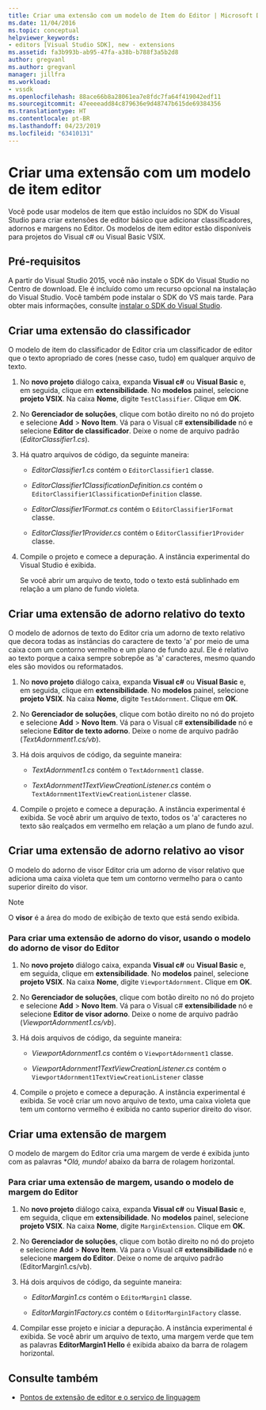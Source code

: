 ```yaml
---
title: Criar uma extensão com um modelo de Item do Editor | Microsoft Docs
ms.date: 11/04/2016
ms.topic: conceptual
helpviewer_keywords:
- editors [Visual Studio SDK], new - extensions
ms.assetid: fa3b993b-ab95-47fa-a38b-b788f3a5b2d8
author: gregvanl
ms.author: gregvanl
manager: jillfra
ms.workload:
- vssdk
ms.openlocfilehash: 88ace66b8a28061ea7e8fdc7fa64f419042edf11
ms.sourcegitcommit: 47eeeeadd84c879636e9d48747b615de69384356
ms.translationtype: HT
ms.contentlocale: pt-BR
ms.lasthandoff: 04/23/2019
ms.locfileid: "63410131"
---
```

# <a name="create-an-extension-with-an-editor-item-template"></a>Criar uma extensão com um modelo de item editor
Você pode usar modelos de item que estão incluídos no SDK do Visual Studio para criar extensões de editor básico que adicionar classificadores, adornos e margens no Editor. Os modelos de item editor estão disponíveis para projetos do Visual c# ou Visual Basic VSIX.

## <a name="prerequisites"></a>Pré-requisitos
 A partir do Visual Studio 2015, você não instale o SDK do Visual Studio no Centro de download. Ele é incluído como um recurso opcional na instalação do Visual Studio. Você também pode instalar o SDK do VS mais tarde. Para obter mais informações, consulte [instalar o SDK do Visual Studio](../extensibility/installing-the-visual-studio-sdk.md).

## <a name="create-a-classifier-extension"></a>Criar uma extensão do classificador
 O modelo de item do classificador de Editor cria um classificador de editor que o texto apropriado de cores (nesse caso, tudo) em qualquer arquivo de texto.

1. No **novo projeto** diálogo caixa, expanda **Visual c#** ou **Visual Basic** e, em seguida, clique em **extensibilidade**. No **modelos** painel, selecione **projeto VSIX**. Na caixa **Nome**, digite `TestClassifier`. Clique em **OK**.

2. No **Gerenciador de soluções**, clique com botão direito no nó do projeto e selecione **Add** > **Novo Item**. Vá para o Visual c# **extensibilidade** nó e selecione **Editor de classificador**. Deixe o nome de arquivo padrão (*EditorClassifier1.cs*).

3. Há quatro arquivos de código, da seguinte maneira:

    - *EditorClassifier1.cs* contém o `EditorClassifier1` classe.

    - *EditorClassifier1ClassificationDefinition.cs* contém o `EditorClassifier1ClassificationDefinition` classe.

    - *EditorClassifier1Format.cs* contém o `EditorClassifier1Format` classe.

    - *EditorClassifier1Provider.cs* contém o `EditorClassifier1Provider` classe.

4. Compile o projeto e comece a depuração. A instância experimental do Visual Studio é exibida.

     Se você abrir um arquivo de texto, todo o texto está sublinhado em relação a um plano de fundo violeta.

## <a name="create-a-text-relative-adornment-extension"></a>Criar uma extensão de adorno relativo do texto
 O modelo de adornos de texto do Editor cria um adorno de texto relativo que decora todas as instâncias do caractere de texto 'a' por meio de uma caixa com um contorno vermelho e um plano de fundo azul. Ele é relativo ao texto porque a caixa sempre sobrepõe as 'a' caracteres, mesmo quando eles são movidos ou reformatados.

1. No **novo projeto** diálogo caixa, expanda **Visual c#** ou **Visual Basic** e, em seguida, clique em **extensibilidade**. No **modelos** painel, selecione **projeto VSIX**. Na caixa **Nome**, digite `TestAdornment`. Clique em **OK**.

2. No **Gerenciador de soluções**, clique com botão direito no nó do projeto e selecione **Add** > **Novo Item**. Vá para o Visual c# **extensibilidade** nó e selecione **Editor de texto adorno**. Deixe o nome de arquivo padrão (*TextAdornment1.cs/vb*).

3. Há dois arquivos de código, da seguinte maneira:

    - *TextAdornment1.cs* contém o `TextAdornment1` classe.

    - *TextAdornment1TextViewCreationListener.cs* contém o `TextAdornment1TextViewCreationListener` classe.

4. Compile o projeto e comece a depuração. A instância experimental é exibida. Se você abrir um arquivo de texto, todos os 'a' caracteres no texto são realçados em vermelho em relação a um plano de fundo azul.

## <a name="create-a-viewport-relative-adornment-extension"></a>Criar uma extensão de adorno relativo ao visor
 O modelo do adorno de visor Editor cria um adorno de visor relativo que adiciona uma caixa violeta que tem um contorno vermelho para o canto superior direito do visor.

> [!NOTE]
> O **visor** é a área do modo de exibição de texto que está sendo exibida.

### <a name="to-create-a-viewport-adornment-extension-by-using-the-editor-viewport-adornment-template"></a>Para criar uma extensão de adorno do visor, usando o modelo do adorno de visor do Editor

1. No **novo projeto** diálogo caixa, expanda **Visual c#** ou **Visual Basic** e, em seguida, clique em **extensibilidade**. No **modelos** painel, selecione **projeto VSIX**. Na caixa **Nome**, digite `ViewportAdornment`. Clique em **OK**.

2. No **Gerenciador de soluções**, clique com botão direito no nó do projeto e selecione **Add** > **Novo Item**. Vá para o Visual c# **extensibilidade** nó e selecione **Editor de visor adorno**. Deixe o nome de arquivo padrão (*ViewportAdornment1.cs/vb*).

3. Há dois arquivos de código, da seguinte maneira:

    - *ViewportAdornment1.cs* contém o `ViewportAdornment1` classe.

    - *ViewportAdornment1TextViewCreationListener.cs* contém o `ViewportAdornment1TextViewCreationListener` classe

4. Compile o projeto e comece a depuração. A instância experimental é exibida. Se você criar um novo arquivo de texto, uma caixa violeta que tem um contorno vermelho é exibida no canto superior direito do visor.

## <a name="create-a-margin-extension"></a>Criar uma extensão de margem
 O modelo de margem do Editor cria uma margem de verde é exibida junto com as palavras **Olá, mundo!* abaixo da barra de rolagem horizontal.

### <a name="to-create-a-margin-extension-by-using-the-editor-margin-template"></a>Para criar uma extensão de margem, usando o modelo de margem do Editor

1. No **novo projeto** diálogo caixa, expanda **Visual c#** ou **Visual Basic** e, em seguida, clique em **extensibilidade**. No **modelos** painel, selecione **projeto VSIX**. Na caixa **Nome**, digite `MarginExtension`. Clique em **OK**.

2. No **Gerenciador de soluções**, clique com botão direito no nó do projeto e selecione **Add** > **Novo Item**. Vá para o Visual c# **extensibilidade** nó e selecione **margem do Editor**. Deixe o nome de arquivo padrão (EditorMargin1.cs/vb).

3. Há dois arquivos de código, da seguinte maneira:

    - *EditorMargin1.cs* contém o `EditorMargin1` classe.

    - *EditorMargin1Factory.cs* contém o `EditorMargin1Factory` classe.

4. Compilar esse projeto e iniciar a depuração. A instância experimental é exibida. Se você abrir um arquivo de texto, uma margem verde que tem as palavras **EditorMargin1 Hello** é exibida abaixo da barra de rolagem horizontal.

## <a name="see-also"></a>Consulte também
- [Pontos de extensão de editor e o serviço de linguagem](../extensibility/language-service-and-editor-extension-points.md)
